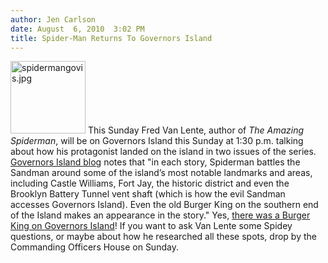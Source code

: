 ```yaml
---
author: Jen Carlson
date: August  6, 2010  3:02 PM
title: Spider-Man Returns To Governors Island
---
```


<p><span class="mt-enclosure mt-enclosure-image" style="display: inline;"> <img alt="spidermangovis.jpg" src="https://web.archive.org/web/20110623131218im_/http://gothamist.com/attachments/arts_jen/spidermangovis.jpg" width="120" height="116" class="image-right"> </span>This Sunday Fred Van Lente, author of <em>The Amazing Spiderman</em>, will be on Governors Island this Sunday at 1:30 p.m. talking about how his protagonist landed on the island in two issues of the series. <a href="https://web.archive.org/web/20110623131218/http://govislandblog.com/2010/08/05/spiderman-returns-to-governors-island-on-sunday/">Governors Island blog</a> notes that &quot;in each story, Spiderman battles the Sandman around some of the island&#x2019;s most notable landmarks and areas, including Castle Williams, Fort Jay, the historic district and even the Brooklyn Battery Tunnel vent shaft (which is how the evil Sandman accesses Governors Island). Even the old Burger King on the southern end of the Island makes an appearance in the story.&quot; Yes, <a href="https://web.archive.org/web/20110623131218/http://ny.curbed.com/archives/2004/07/01/the_lost_burger_king_of_governors_island.php">there was a Burger King on Governors Island</a>! If you want to ask Van Lente some Spidey questions, or maybe about how he researched all these spots, drop by the Commanding Officers House on Sunday.</p>